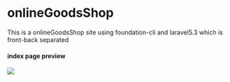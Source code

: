 # onlineGoodsShop
This is a onlineGoodsShop site using foundation-cli and laravel5.3 which is front-back separated


#### index page preview
![](http://storage1.imgchr.com/99iGt.png)
